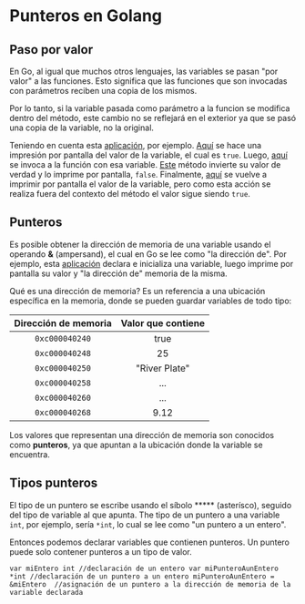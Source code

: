 # Punteros en Golang

## Paso por valor

En Go, al igual que muchos otros lenguajes, las variables se pasan "por valor" a las funciones. Esto significa que las funciones que son invocadas con parámetros reciben una copia de los mismos.

Por lo tanto, si la variable pasada como parámetro a la funcion se modifica dentro del método, este cambio no se reflejará en el exterior ya que se pasó una copia de la variable, no la original.

Teniendo en cuenta esta [aplicación](https://github.com/mikedr/punterosGolang/blob/main/PasoPorValor.go), por ejemplo. [Aquí](https://github.com/mikedr/punterosGolang/blob/main/PasoPorValor.go#L7) se hace una impresión por pantalla del valor de la variable, el cual es `true`. Luego, [aquí](https://github.com/mikedr/punterosGolang/blob/main/PasoPorValor.go#L8) se invoca a la función con esa variable. [Este](https://github.com/mikedr/punterosGolang/blob/main/PasoPorValor.go#L12) método invierte su valor de verdad y lo imprime por pantalla, `false`. Finalmente, [aquí](https://github.com/mikedr/punterosGolang/blob/main/PasoPorValor.go#L9) se vuelve a imprimir por pantalla el valor de la variable, pero como esta acción se realiza fuera del contexto del método el valor sigue siendo `true`.

## Punteros

Es posible obtener la dirección de memoria de una variable usando el operando **&** (ampersand), el cual en Go se lee como "la dirección de". Por ejemplo, esta [aplicación](https://github.com/mikedr/punterosGolang/blob/main/PasoPorValor.go) declara e inicializa una variable, luego imprime por pantalla su valor y "la dirección de" memoria de la misma.

Qué es una dirección de memoria? Es un referencia a una ubicación específica en la memoria, donde se pueden guardar variables de todo tipo:

|	Dirección de memoria	|	Valor que contiene |
|:---:|:---:|
|`0xc000040240`|	true	|
|`0xc000040248`|	25	|
|`0xc000040250`|	"River Plate"	|
|`0xc000040258`|	...	|
|`0xc000040260`|	...	|
|`0xc000040268`|	9.12	|

Los valores que representan una dirección de memoria son conocidos como **punteros**, ya que apuntan a la ubicación donde la variable se encuentra.

## Tipos punteros

El tipo de un puntero se escribe usando el síbolo ***** (asterísco), seguido del tipo de variable al que apunta. The tipo de un puntero a una variable `int`, por ejemplo, sería `*int`, lo cual se lee como "un puntero a un entero".

Entonces podemos declarar variables que contienen punteros. Un puntero puede solo contener punteros a un tipo de valor.

`
var miEntero int //declaración de un entero
var miPunteroAunEntero *int	//declaración de un puntero a un entero
miPunteroAunEntero = &miEntero	//asignación de un puntero a la dirección de memoria de la variable declarada
`

